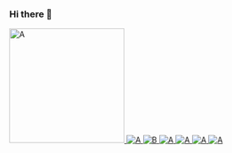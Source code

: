 ### Hi there 👋


<a width=102 href="https://www.jtf.im">
  <img width="207px" alt="A" src="https://img.shields.io/static/v1?label=blog&message=jtf.imp&color=rgb(235,198,90)&style=for-the-badge" />
</a>
<a width=102 href="https://codepen.io/randomyang">
  <img alt="A" src="https://img.shields.io/static/v1?logo=codepen&logoColor=rgb(255,255,255)&label=&message=codepen&color=rgb(0,0,0)&style=for-the-badge" />
</a>
<a width=107 href="https://dribbble.com/randomyang">
  <img alt="B" src="https://img.shields.io/static/v1?logo=dribbble&logoColor=rgb(255,255,255)&label=&message=dribbble&color=rgb(234,76,137)&style=for-the-badge" />
</a>
<a href="https://twitter.com/JHWviuDZH8bcvuM">
  <img alt="A" src="https://img.shields.io/static/v1?logo=twitter&logoColor=rgb(255,255,255)&label=&message=twitter&color=rgb(29,161,242)&style=for-the-badge" />
</a>
<a href="https://www.figma.com/@randomyang">
  <img alt="A" src="https://img.shields.io/static/v1?logo=figma&logoColor=rgb(255,255,255)&label=&message=figma&color=rgb(242,78,30)&style=for-the-badge" />
</a>
<a href="https://github.com/random-yang">
  <img alt="A" src="https://img.shields.io/static/v1?logo=github&logoColor=rgb(255,255,255)&label=&message=github&color=rgb(24,23,23)&style=for-the-badge" />
</a>
<a href="mailto:decoderyang@gmail.com">
  <img alt="A" src="https://img.shields.io/static/v1?logo=gmail&logoColor=rgb(255,255,255)&label=&message=decoderyang@gmail.com&color=rgb(209,72,54)&style=for-the-badge" />
</a>

</br>
</br>
</br>

<!--
**thejtf/thejtf** is a ✨ _special_ ✨ repository because its `README.md` (this file) appears on your GitHub profile.

Here are some ideas to get you started:

- 🔭 I’m currently working on ...
- 🌱 I’m currently learning ...
- 👯 I’m looking to collaborate on ...
- 🤔 I’m looking for help with ...
- 💬 Ask me about ...
- 📫 How to reach me: ...
- 😄 Pronouns: ...
- ⚡ Fun fact: ...
-->
